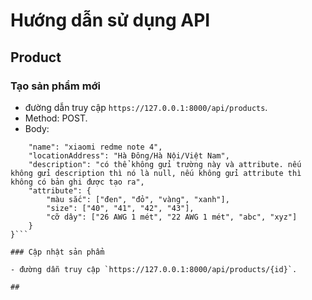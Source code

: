 # Hướng dẫn sử dụng API

## Product

### Tạo sản phẩm mới

- đường dẫn truy cập `https://127.0.0.1:8000/api/products`.
- Method: POST.
- Body:

```{
    "name": "xiaomi redme note 4",
    "locationAddress": "Hà Đông/Hà Nội/Việt Nam",
    "description": "có thể không gửi trường này và attribute. nếu không gửi description thì nó là null, nếu không gửi attribute thì không có bản ghi được tạo ra",
    "attribute": {
        "màu sắc": ["đen", "đỏ", "vàng", "xanh"],
        "size": ["40", "41", "42", "43"],
        "cỡ dây": ["26 AWG 1 mét", "22 AWG 1 mét", "abc", "xyz"]
    }
}```

### Cập nhật sản phẩm

- đường dẫn truy cập `https://127.0.0.1:8000/api/products/{id}`. 

## 